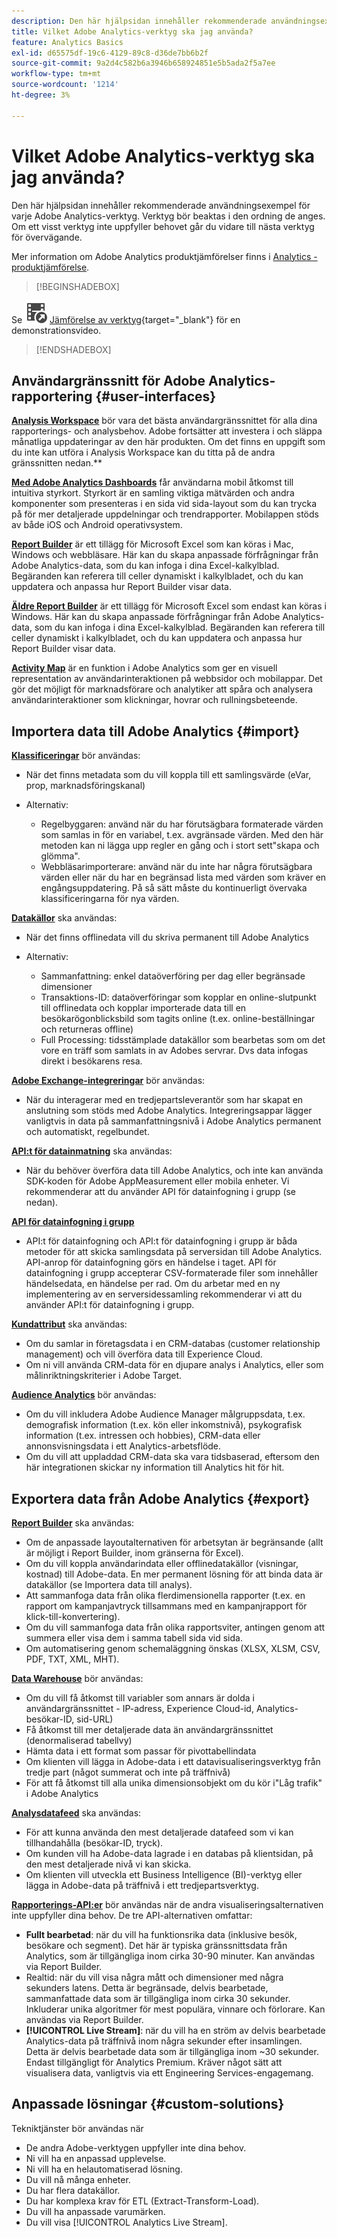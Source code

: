 ```yaml
---
description: Den här hjälpsidan innehåller rekommenderade användningsexempel för varje Adobe Analytics-verktyg. Verktyg bör beaktas i den ordning de anges. Om ett visst verktyg inte uppfyller behovet går du vidare till nästa verktyg för övervägande.
title: Vilket Adobe Analytics-verktyg ska jag använda?
feature: Analytics Basics
exl-id: d65575df-19c6-4129-89c8-d36de7bb6b2f
source-git-commit: 9a2d4c582b6a3946b658924851e5b5ada2f5a7ee
workflow-type: tm+mt
source-wordcount: '1214'
ht-degree: 3%

---
```


# Vilket Adobe Analytics-verktyg ska jag använda?

Den här hjälpsidan innehåller rekommenderade användningsexempel för varje Adobe Analytics-verktyg. Verktyg bör beaktas i den ordning de anges. Om ett visst verktyg inte uppfyller behovet går du vidare till nästa verktyg för övervägande.

Mer information om Adobe Analytics produktjämförelser finns i [Analytics - produktjämförelse](/help/analyze/get-started/analytics-product-comparison.md).


>[!BEGINSHADEBOX]

Se ![VideoCheckedOut](/help/assets/icons/VideoCheckedOut.svg) [Jämförelse av verktyg](https://video.tv.adobe.com/v/27220?quality=12&learn=on){target="_blank"} för en demonstrationsvideo.

>[!ENDSHADEBOX]


## Användargränssnitt för Adobe Analytics-rapportering {#user-interfaces}

**[Analysis Workspace](/help/analyze/analysis-workspace/home.md)** bör vara det bästa användargränssnittet för alla dina rapporterings- och analysbehov. Adobe fortsätter att investera i och släppa månatliga uppdateringar av den här produkten. Om det finns en uppgift som du inte kan utföra i Analysis Workspace kan du titta på de andra gränssnitten nedan.**

**[Med Adobe Analytics Dashboards](/help/analyze/mobile-app/home.md)** får användarna mobil åtkomst till intuitiva styrkort. Styrkort är en samling viktiga mätvärden och andra komponenter som presenteras i en sida vid sida-layout som du kan trycka på för mer detaljerade uppdelningar och trendrapporter. Mobilappen stöds av både iOS och Android operativsystem.

**[Report Builder](/help/analyze/report-builder/rb-overview.md)** är ett tillägg för Microsoft Excel som kan köras i Mac, Windows och webbläsare. Här kan du skapa anpassade förfrågningar från Adobe Analytics-data, som du kan infoga i dina Excel-kalkylblad. Begäranden kan referera till celler dynamiskt i kalkylbladet, och du kan uppdatera och anpassa hur Report Builder visar data.

**[Äldre Report Builder](/help/analyze/legacy-report-builder/home.md)** är ett tillägg för Microsoft Excel som endast kan köras i Windows. Här kan du skapa anpassade förfrågningar från Adobe Analytics-data, som du kan infoga i dina Excel-kalkylblad. Begäranden kan referera till celler dynamiskt i kalkylbladet, och du kan uppdatera och anpassa hur Report Builder visar data.

**[Activity Map](/help/analyze/activity-map/overview.md)** är en funktion i Adobe Analytics som ger en visuell representation av användarinteraktionen på webbsidor och mobilappar. Det gör det möjligt för marknadsförare och analytiker att spåra och analysera användarinteraktioner som klickningar, hovrar och rullningsbeteende.

## Importera data till Adobe Analytics {#import}

**[Klassificeringar](/help/components/classifications/c-classifications.md)** bör användas:

* När det finns metadata som du vill koppla till ett samlingsvärde (eVar, prop, marknadsföringskanal)
* Alternativ:

   * Regelbyggaren: använd när du har förutsägbara formaterade värden som samlas in för en variabel, t.ex. avgränsade värden. Med den här metoden kan ni lägga upp regler en gång och i stort sett&quot;skapa och glömma&quot;.
   * Webbläsarimporterare: använd när du inte har några förutsägbara värden eller när du har en begränsad lista med värden som kräver en engångsuppdatering. På så sätt måste du kontinuerligt övervaka klassificeringarna för nya värden.

**[Datakällor](/help/import/data-sources/overview.md)** ska användas:

* När det finns offlinedata vill du skriva permanent till Adobe Analytics
* Alternativ:

   * Sammanfattning: enkel dataöverföring per dag eller begränsade dimensioner
   * Transaktions-ID: dataöverföringar som kopplar en online-slutpunkt till offlinedata och kopplar importerade data till en besökarögonblicksbild som tagits online (t.ex. online-beställningar och returneras offline)
   * Full Processing: tidsstämplade datakällor som bearbetas som om det vore en träff som samlats in av Adobes servrar. Dvs data infogas direkt i besökarens resa.

**[Adobe Exchange-integreringar](https://www.adobeexchange.com/experiencecloud.html)** bör användas:

* När du interagerar med en tredjepartsleverantör som har skapat en anslutning som stöds med Adobe Analytics. Integreringsappar lägger vanligtvis in data på sammanfattningsnivå i Adobe Analytics permanent och automatiskt, regelbundet.

**[API:t för datainmatning](/help/import/c-data-insertion-api/c-data-insertion-api.md)** ska användas:

* När du behöver överföra data till Adobe Analytics, och inte kan använda SDK-koden för Adobe AppMeasurement eller mobila enheter. Vi rekommenderar att du använder API för datainfogning i grupp (se nedan).

**[API för datainfogning i grupp](https://www.adobe.io/apis/experiencecloud/analytics/docs.html#!AdobeDocs/analytics-2.0-apis/master/bdia.md)**

* API:t för datainfogning och API:t för datainfogning i grupp är båda metoder för att skicka samlingsdata på serversidan till Adobe Analytics. API-anrop för datainfogning görs en händelse i taget. API för datainfogning i grupp accepterar CSV-formaterade filer som innehåller händelsedata, en händelse per rad. Om du arbetar med en ny implementering av en serversidessamling rekommenderar vi att du använder API:t för datainfogning i grupp.

**[Kundattribut](https://experienceleague.adobe.com/docs/core-services/interface/customer-attributes/attributes.html)** ska användas:

* Om du samlar in företagsdata i en CRM-databas (customer relationship management) och vill överföra data till Experience Cloud.
* Om ni vill använda CRM-data för en djupare analys i Analytics, eller som målinriktningskriterier i Adobe Target.

**[Audience Analytics](/help/integrate/c-audience-analytics/mc-audiences-aam.md)** bör användas:

* Om du vill inkludera Adobe Audience Manager målgruppsdata, t.ex. demografisk information (t.ex. kön eller inkomstnivå), psykografisk information (t.ex. intressen och hobbies), CRM-data eller annonsvisningsdata i ett Analytics-arbetsflöde.
* Om du vill att uppladdad CRM-data ska vara tidsbaserad, eftersom den här integrationen skickar ny information till Analytics hit för hit.

## Exportera data från Adobe Analytics {#export}

**[Report Builder](/help/analyze/report-builder/rb-overview.md)** ska användas:

* Om de anpassade layoutalternativen för arbetsytan är begränsande (allt är möjligt i Report Builder, inom gränserna för Excel).
* Om du vill koppla användarindata eller offlinedatakällor (visningar, kostnad) till Adobe-data. En mer permanent lösning för att binda data är datakällor (se Importera data till analys).
* Att sammanfoga data från olika flerdimensionella rapporter (t.ex. en rapport om kampanjavtryck tillsammans med en kampanjrapport för klick-till-konvertering).
* Om du vill sammanfoga data från olika rapportsviter, antingen genom att summera eller visa dem i samma tabell sida vid sida.
* Om automatisering genom schemaläggning önskas (XLSX, XLSM, CSV, PDF, TXT, XML, MHT).

**[Data Warehouse](/help/export/data-warehouse/data-warehouse.md)** bör användas:

* Om du vill få åtkomst till variabler som annars är dolda i användargränssnittet - IP-adress, Experience Cloud-id, Analytics-besökar-ID, sid-URL)
* Få åtkomst till mer detaljerade data än användargränssnittet (denormaliserad tabellvy)
* Hämta data i ett format som passar för pivottabellindata
* Om klienten vill lägga in Adobe-data i ett datavisualiseringsverktyg från tredje part (något summerat och inte på träffnivå)
* För att få åtkomst till alla unika dimensionsobjekt om du kör i&quot;Låg trafik&quot; i Adobe Analytics

**[Analysdatafeed](/help/export/analytics-data-feed/c-df-contents/datafeeds-contents.md)** ska användas:

* För att kunna använda den mest detaljerade datafeed som vi kan tillhandahålla (besökar-ID, tryck).
* Om kunden vill ha Adobe-data lagrade i en databas på klientsidan, på den mest detaljerade nivå vi kan skicka.
* Om klienten vill utveckla ett Business Intelligence (BI)-verktyg eller lägga in Adobe-data på träffnivå i ett tredjepartsverktyg.

**[Rapporterings-API:er](https://www.adobe.io/apis/experiencecloud/analytics/docs.html#!AdobeDocs/analytics-2.0-apis/master/reporting-guide.md)** bör användas när de andra visualiseringsalternativen inte uppfyller dina behov. De tre API-alternativen omfattar:

* **Fullt bearbetad**: när du vill ha funktionsrika data (inklusive besök, besökare och segment). Det här är typiska gränssnittsdata från Analytics, som är tillgängliga inom cirka 30-90 minuter. Kan användas via Report Builder.
* **&#x200B;**&#x200B;Realtid: när du vill visa några mått och dimensioner med några sekunders latens. Detta är begränsade, delvis bearbetade, sammanfattade data som är tillgängliga inom cirka 30 sekunder. Inkluderar unika algoritmer för mest populära, vinnare och förlorare. Kan användas via Report Builder.
* **[!UICONTROL Live Stream]**: när du vill ha en ström av delvis bearbetade Analytics-data på träffnivå inom några sekunder efter insamlingen. Detta är delvis bearbetade data som är tillgängliga inom ~30 sekunder. Endast tillgängligt för Analytics Premium. Kräver något sätt att visualisera data, vanligtvis via ett Engineering Services-engagemang.

## Anpassade lösningar {#custom-solutions}

Tekniktjänster bör användas när

* De andra Adobe-verktygen uppfyller inte dina behov.
* Ni vill ha en anpassad upplevelse.
* Ni vill ha en helautomatiserad lösning.
* Du vill nå många enheter.
* Du har flera datakällor.
* Du har komplexa krav för ETL (Extract-Transform-Load).
* Du vill ha anpassade varumärken.
* Du vill visa [!UICONTROL Analytics Live Stream].
